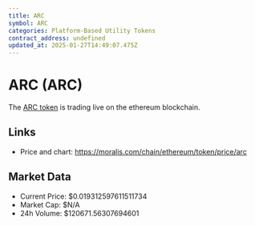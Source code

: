 ```yaml
---
title: ARC
symbol: ARC
categories: Platform-Based Utility Tokens
contract_address: undefined
updated_at: 2025-01-27T14:49:07.475Z
---
```


# ARC (ARC)
The [ARC token](https://moralis.com/chain/ethereum/token/price/arc) is trading live on the ethereum blockchain.

## Links
- Price and chart: https://moralis.com/chain/ethereum/token/price/arc

## Market Data
- Current Price: $0.019312597611511734
- Market Cap: $N/A
- 24h Volume: $120671.56307694601
